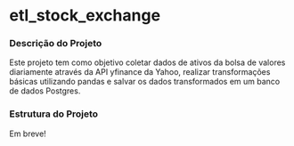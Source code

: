 # etl_stock_exchange


### Descrição do Projeto
Este projeto tem como objetivo coletar dados de ativos da bolsa de valores diariamente através da API yfinance da Yahoo, realizar transformações básicas utilizando pandas e salvar os dados transformados em um banco de dados Postgres. 

### Estrutura do Projeto
Em breve!







